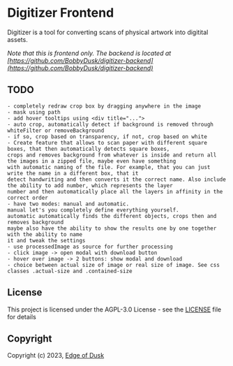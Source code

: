 # Digitizer Frontend

Digitizer is a tool for converting scans of physical artwork into digitital assets.

_Note that this is frontend only. The backend is located at [https://github.com/BobbyDusk/digitizer-backend](https://github.com/BobbyDusk/digitizer-backend)_

## TODO

	- completely redraw crop box by dragging anywhere in the image
	- mask using path
	- add hover tooltips using <div title="...">
	- auto crop, automatically detect if background is removed through whiteFilter or removeBackground 
	- if so, crop based on transparency, if not, crop based on white
	- Create feature that allows to scan paper with different square boxes, that then automatically detects square boxes,
	crops and removes background from whatever is inside and return all the images in a zipped file, maybe even have something
	with automatic naming of the file. For example, that you can just write the name in a different box, that it
	detect handwriting and then converts it the correct name. Also include the ability to add number, which represents the layer
	number and then automatically place all the layers in affinity in the correct order
	- have two modes: manual and automatic.
	manual let's you completely define everything yourself.
	automatic automatically finds the different objects, crops then and removes background
	maybe also have the ability to show the results one by one together with the ability to name
	it and tweak the settings
	- use processedImage as source for further processing
	- click image -> open modal with download button
	- hover over image -> 2 buttons: show modal and download
	- choice between actual size of image or real size of image. See css classes .actual-size and .contained-size

## License

This project is licensed under the AGPL-3.0 License - see the [LICENSE](LICENSE) file for details

## Copyright

Copyright (c) 2023, [Edge of Dusk](https://edgeofdusk.com)